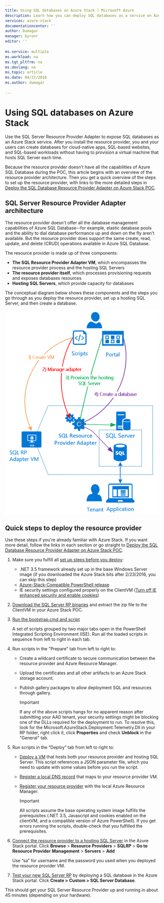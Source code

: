 ```yaml
---
title: Using SQL databases on Azure Stack | Microsoft Azure
description: Learn how you can deploy SQL databases as a service on Azure Stack and the quick steps to deploy the SQL Server Resource Provider Adapter.
services: azure-stack
documentationcenter: ''
author: Dumagar
manager: byronr
editor: ''

ms.service: multiple
ms.workload: na
ms.tgt_pltfrm: na
ms.devlang: na
ms.topic: article
ms.date: 04/27/2016
ms.author: dumagar

---
```

# Using SQL databases on Azure Stack
Use the SQL Server Resource Provider Adapter to expose SQL databases as an Azure Stack service. After you install the resource provider, you and your users can create databases for cloud-native apps, SQL-based websites, and SQL-based workloads without having to provision a virtual machine that hosts SQL Server each time.

Because the resource provider doesn't have all the capabilities of Azure SQL Database during the POC, this article begins with an overview of the resource provider architecture. Then you get a quick overview of the steps to set up the resource provider, with links to the more detailed steps in [Deploy the SQL Database Resource Provider Adapter on Azure Stack POC](azure-stack-sql-rp-deploy-long.md).

## SQL Server Resource Provider Adapter architecture
The resource provider doesn't offer all the database management capabilities of Azure SQL Database--for example, elastic database pools and the ability to dial database performance up and down on the fly aren't available. But the resource provider does support the same create, read, update, and delete (CRUD) operations available in Azure SQL Database.

The resource provider is made up of three components:

* **The SQL Resource Provider Adapter VM**, which encompasses the resource provider process and the hosting SQL Servers
* **The resource provider itself**, which processes provisioning requests and exposes databases resources
* **Hosting SQL Servers**, which provide capacity for databases

The conceptual diagram below shows these components and the steps you go through as you deploy the resource provider, set up a hosting SQL Server, and then create a database.

![Azure Stack SQL Resource Provider Adapter simple architecture](./media/azure-stack-sql-rp-deploy-short/sqlrparch.png)

## Quick steps to deploy the resource provider
Use these steps if you're already familiar with Azure Stack. If you want more detail, follow the links in each section or go straight to [Deploy the SQL Database Resource Provider Adapter on Azure Stack POC](azure-stack-sql-rp-deploy-long.md).

1. Make sure you fulfill all [set up steps before you deploy](azure-stack-sql-rp-deploy-long.md#set-up-steps-before-you-deploy):
   
   * .NET 3.5 framework already set up in the base Windows Server image (if you downloaded the Azure Stack bits after 2/23/2016, you can skip this step)
   * [Azure-Stack-Compatible PowerShell release](http://aka.ms/azStackPsh)
   * IE security settings configured properly on the ClientVM ([Turn off IE enhanced security and enable cookies](azure-stack-sql-rp-deploy-long.md#Turn-off-IE-enhanced-security-and-enable-cookies))
2. [Download the SQL Server RP binaries](http://aka.ms/massqlrprfrsh) and extract the zip file to the ClientVM in your Azure Stack POC.
3. [Run the bootstrap.cmd and script](azure-stack-sql-rp-deploy-long.md#Bootstrap-the-resource-provider-deployment-PowerShell-and-Prepare-for-deployment)
   
    A set of scripts grouped by two major tabs open in the PowerShell Integrated Scripting Environment (ISE). Run all the loaded scripts in sequence from left to right in each tab.
4. Run scripts in the "Prepare" tab from left to right to:
   
   * Create a wildcard certificate to secure communication between the resource provider and Azure Resource Manager.
   * Upload the certificates and all other artifacts to an Azure Stack storage account.
   * Publish gallery packages to allow deployment SQL and resources through gallery.
     
     > [!IMPORTANT]
     > If any of the above scripts hangs for no apparent reason after submitting your AAD tenant, your security settings might be blocking one of the DLLs required for the deployment to run. To resolve this, look for the Microsoft.AzureStack.Deployment.Telemetry.Dll in your RP folder, right click it, click **Properties** and check **Unblock** in the "General" tab.
     > 
5. Run scripts in the  “Deploy” tab from left to right to:
   
   * [Deploy a VM](azure-stack-sql-rp-deploy-long.md#Deploy-the-SQL-Server-Resource-Provider-VM) that hosts both your resource provider and hosting SQL Server. This script references a JSON parameter file, which you need to update with some values before you run the script.
   * [Register a local DNS record](azure-stack-sql-rp-deploy-long.md#Update-the-local-DNS) that maps to your resource provider VM.
   * [Register your resource provider](azure-stack-sql-rp-deploy-long.md#Register-the-SQL-RP-Resource-Provider) with the local Azure Resource Manager.
     
     > [!IMPORTANT]
     > All scripts assume the base operating system image fulfills the prerequisites (.NET 3.5, Javascript and cookies enabled on the clientVM, and a compatible version of Azure PowerShell). If you get errors running the scripts, double-check that you fulfilled the prerequisites.
     > 
6. [Connect the resource provider to a hosting SQL Server](#Provide-capacity-to-your-SQL-Resource-Provider-by-connecting-it-to-a-hosting-SQL-server) in the Azure Stack portal. Click **Browse** &gt; **Resource** **Providers** &gt; **SQLRP** &gt; **Go to Resource Provider** **Management** &gt; **Servers** &gt; **Add**
   
    Use “sa” for username and the password you used when you deployed the resource provider VM.
7. [Test your new SQL Server RP](/azure-stack-sql-rp-deploy-long.md#create-your-first-sql-database-to-test-your-deployment) by deploying a SQL database in the Azure Stack portal. Click **Create &gt; Custom &gt; SQL Server Database**.

This should get your SQL Server Resource Provider up and running in about 45 minutes (depending on your hardware).

